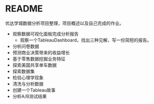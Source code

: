# README

优达学城数据分析项目整理，项目概述以及自己完成的作业。

* 观察数据可视化面板完成分析报告
  * 观察一个TableauDashboard，找出三种见解，写一份简短的报告。
* 分析问卷数据
* 预测商业决策带来的收益增长
* 基于零售数据挖掘业务特征
* 探索美国共享单车数据
* 探索数据集
* 检验心理学现象
* 清洗与分析数据
* 创建一个Tableau故事
* 分析A/B测试结果
